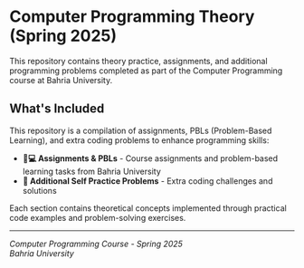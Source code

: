 # Computer Programming Theory (Spring 2025)

This repository contains theory practice, assignments, and additional programming problems completed as part of the Computer Programming course at Bahria University.

## What's Included

This repository is a compilation of assignments, PBLs (Problem-Based Learning), and extra coding problems to enhance programming skills:

- **👨💻 Assignments & PBLs** - Course assignments and problem-based learning tasks from Bahria University
- **🚀 Additional Self Practice Problems** - Extra coding challenges and solutions

Each section contains theoretical concepts implemented through practical code examples and problem-solving exercises.

---

*Computer Programming Course - Spring 2025*  
*Bahria University*
